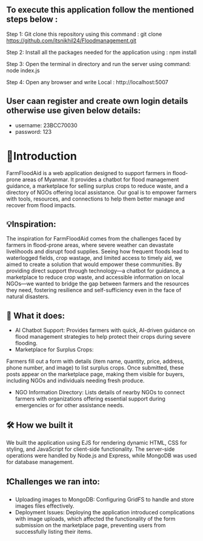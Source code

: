 ## To execute this application follow the mentioned steps below :

Step 1: Git clone this repository using  this command : git clone https://github.com/itsnikhil24/Floodmanagement.git

Step 2: Install all the packages needed for the application using : npm install

Step 3: Open the terminal in directory and run the server using command: node index.js

Step 4: Open any browser and write Local : http://localhost:5007



## User caan register and create own login details otherwise use given below details:

- username: 23BCC70030
- password: 123





# 🥁Introduction

FarmFloodAid is a web application designed to support farmers in flood-prone areas of Myanmar. It provides a chatbot for flood management guidance, a marketplace for selling surplus crops to reduce waste, and a directory of NGOs offering local assistance. Our goal is to empower farmers with tools, resources, and connections to help them better manage and recover from flood impacts.

## 💡Inspiration:


The inspiration for FarmFloodAid comes from the challenges faced by farmers in flood-prone areas, where severe weather can devastate livelihoods and disrupt food supplies. Seeing how frequent floods lead to waterlogged fields, crop wastage, and limited access to timely aid, we aimed to create a solution that would empower these communities. By providing direct support through technology—a chatbot for guidance, a marketplace to reduce crop waste, and accessible information on local NGOs—we wanted to bridge the gap between farmers and the resources they need, fostering resilience and self-sufficiency even in the face of natural disasters.
  
## 💬 What it does:

- AI Chatbot Support: Provides farmers with quick, AI-driven guidance on flood management strategies to help protect their crops during severe flooding.
- Marketplace for Surplus Crops:

Farmers fill out a form with details (item name, quantity, price, address, phone number, and image) to list surplus crops.
Once submitted, these posts appear on the marketplace page, making them visible for buyers, including NGOs and individuals needing fresh produce.
- NGO Information Directory: Lists details of nearby NGOs to connect farmers with organizations offering essential support during emergencies or for other assistance needs.


## 🛠 How we built it

We built the application using EJS for rendering dynamic HTML, CSS for styling, and JavaScript for client-side functionality. The server-side operations were handled by Node.js and Express, while MongoDB was used for database management.


## ❗Challenges we ran into:

-  Uploading images to MongoDB: Configuring GridFS to handle and store images files effectively.
-  Deployment Issues: Deploying the application introduced complications with image uploads, which affected the functionality of the form submission on the marketplace page, preventing users from successfully listing their items.